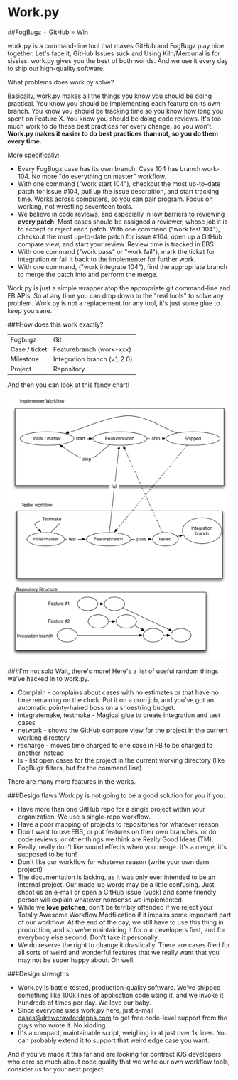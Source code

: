 # Work.py
##FogBugz + GitHub = Win

work.py is a command-line tool that makes GitHub and FogBugz play nice together.  Let's face it, GitHub Issues suck and Using Kiln/Mercurial is for sissies.  work.py gives you the best of both worlds.  And we use it every day to ship our high-quality software.

What problems does work.py solve?

Basically, work.py makes all the things you know you should be doing practical.  You know you should be implementing each feature on its own branch.  You know you should be tracking time so you know how long you spent on Feature X.  You know you should be doing code reviews.  It's too much work to do these best practices for every change, so you won't.  **Work.py makes it easier to do best practices than not, so you do them every time.**

More specifically: 

* Every FogBugz case has its own branch.  Case 104 has branch work-104.  No more "do everything on master" workflow.
* With one command ("work start 104"), checkout the most up-to-date patch for issue #104, pull up the issue descrpition, and start tracking time.  Works across computers, so you can pair program.  Focus on working, not wrestling seventeen tools.
* We believe in code reviews, and especially in low barriers to reviewing **every patch**.  Most cases should be assigned a reviewer, whose job it is to accept or reject each patch.  With one command ("work test 104"), checkout the most up-to-date patch for issue #104, open up a GitHub compare view, and start your review.  Review time is tracked in EBS.  
* With one command ("work pass" or "work fail"), mark the ticket for integration or fail it back to the implementer for further work.
* With one command, ("work integrate 104"), find the appropriate branch to merge the patch into and perform the merge.  

Work.py is just a simple wrapper atop the appropriate git command-line and FB APIs.  So at any time you can drop down to the "real tools" to solve any problem.  Work.py is not a replacement for any tool, it's just some glue to keep you sane.

###How does this work exactly?

<table>
<tr><td>Fogbugz</td><td>Git</td></tr>
<tr><td>Case / ticket</td><td>Featurebranch (work-xxx)</td></tr>
<tr><td>Milestone</td><td>Integration branch (v1.2.0)</td></tr>
<tr><td>Project</td><td>Repository</td></tr>
</table>

And then you can look at this fancy chart!

![fancy chart](https://github.com/drewcrawford/work.py/raw/master/diagram.png)

###I'm not sold
Wait, there's more!  Here's a list of useful random things we've hacked in to work.py.

* Complain - complains about cases with no estimates or that have no time remaining on the clock.  Put it on a cron job, and you've got an automatic pointy-haired boss on a shoestring budget.
* integratemake, testmake - Magical glue to create integration and test cases
* network - shows the GitHub compare view for the project in the current working directory
* recharge - moves time charged to one case in FB to be charged to another instead
* ls - list open cases for the project in the current working directory (like FogBugz filters, but for the command line)

There are many more features in the works.

###Design flaws
Work.py is not going to be a good solution for you if you:

* Have more than one GitHub repo for a single project within your organization.  We use a single-repo workflow.
* Have a poor mapping of projects to repositories for whatever reason
* Don't want to use EBS, or put features on their own branches, or do code reviews, or other things we think are Really Good Ideas (TM).
* Really, really don't like sound effects when you merge.  It's a merge, it's supposed to be fun!
* Don't like our workflow for whatever reason (write your own darn project!)
* The documentation is lacking, as it was only ever intended to be an internal project.  Our made-up words may be a little confusing.  Just shoot us an e-mail or open a GitHub issue (yuck) and some friendly person will explain whatever nonsense we implemented.
* While we **love patches**, don't be terribly offended if we reject your Totally Awesome Workflow Modfiication if it impairs some important part of our workflow.  At the end of the day, we still have to use this thing in production, and so we're maintaining it for our developers first, and for everybody else second.  Don't take it personally.
* We do reserve the right to change it drastically.  There are cases filed for all sorts of weird and wonderful features that we really want that you may not be super happy about.  Oh well.

###Design strengths

* Work.py is battle-tested, production-quality software.  We've shipped something like 100k lines of application code using it, and we invoke it hundreds of times per day.  We love our baby.  
* Since everyone uses work.py here, just e-mail cases@drewcrawfordapps.com to get free code-level support from the guys who wrote it.  No kidding.
* It's a compact, maintainable script, weighing in at just over 1k lines.  You can probably extend it to support that weird edge case you want.

And if you've made it this far and are looking for contract iOS developers who care so much about code quality that we write our own workflow tools, consider us for your next project.